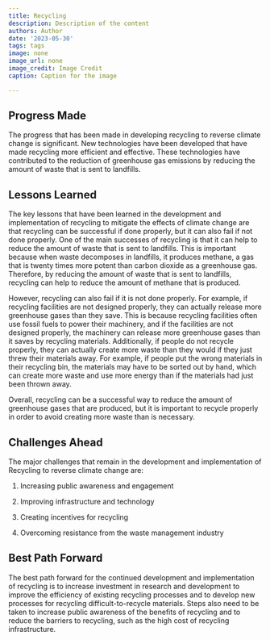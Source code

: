 ```yaml
---
title: Recycling
description: Description of the content
authors: Author
date: '2023-05-30'
tags: tags
image: none
image_url: none
image_credit: Image Credit
caption: Caption for the image

---
```




## Progress Made

The progress that has been made in developing recycling to reverse climate change is significant. New technologies have been developed that have made recycling more efficient and effective. These technologies have contributed to the reduction of greenhouse gas emissions by reducing the amount of waste that is sent to landfills.

## Lessons Learned

The key lessons that have been learned in the development and implementation of recycling to mitigate the effects of climate change are that recycling can be successful if done properly, but it can also fail if not done properly. One of the main successes of recycling is that it can help to reduce the amount of waste that is sent to landfills. This is important because when waste decomposes in landfills, it produces methane, a gas that is twenty times more potent than carbon dioxide as a greenhouse gas. Therefore, by reducing the amount of waste that is sent to landfills, recycling can help to reduce the amount of methane that is produced.

However, recycling can also fail if it is not done properly. For example, if recycling facilities are not designed properly, they can actually release more greenhouse gases than they save. This is because recycling facilities often use fossil fuels to power their machinery, and if the facilities are not designed properly, the machinery can release more greenhouse gases than it saves by recycling materials. Additionally, if people do not recycle properly, they can actually create more waste than they would if they just threw their materials away. For example, if people put the wrong materials in their recycling bin, the materials may have to be sorted out by hand, which can create more waste and use more energy than if the materials had just been thrown away.

Overall, recycling can be a successful way to reduce the amount of greenhouse gases that are produced, but it is important to recycle properly in order to avoid creating more waste than is necessary.

## Challenges Ahead

The major challenges that remain in the development and implementation of Recycling to reverse climate change are:

1. Increasing public awareness and engagement

2. Improving infrastructure and technology

3. Creating incentives for recycling

4. Overcoming resistance from the waste management industry

## Best Path Forward

The best path forward for the continued development and implementation of recycling is to increase investment in research and development to improve the efficiency of existing recycling processes and to develop new processes for recycling difficult-to-recycle materials. Steps also need to be taken to increase public awareness of the benefits of recycling and to reduce the barriers to recycling, such as the high cost of recycling infrastructure.
